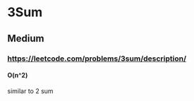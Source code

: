 # 3Sum
## Medium
### https://leetcode.com/problems/3sum/description/
#### O(n^2)

similar to 2 sum  

